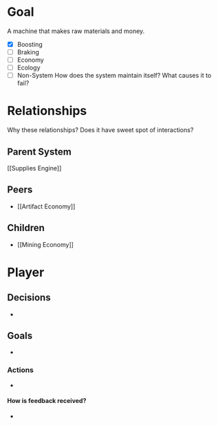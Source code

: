 # Goal
A machine that makes raw materials and money.
- [x] Boosting
- [ ] Braking
- [ ] Economy
- [ ] Ecology
- [ ] Non-System
How does the system maintain itself? What causes it to fail?
# Relationships
Why these relationships?
Does it have sweet spot of interactions?
## Parent System
[[Supplies Engine]]
## Peers
- [[Artifact Economy]]
## Children
- [[Mining Economy]]
# Player
## Decisions
- 
## Goals
- 
### Actions
- 
#### How is feedback received?
- 

